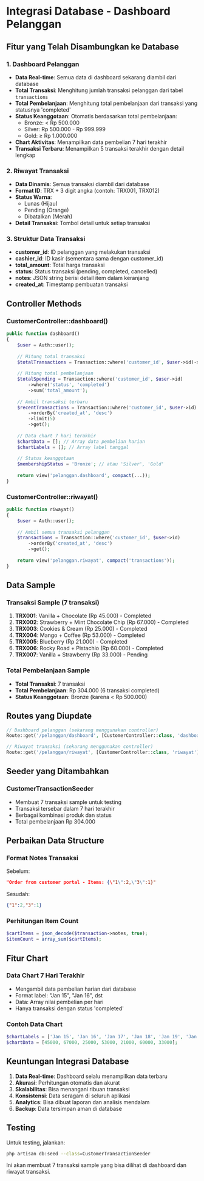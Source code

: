# Integrasi Database - Dashboard Pelanggan

## Fitur yang Telah Disambungkan ke Database

### 1. Dashboard Pelanggan
- **Data Real-time**: Semua data di dashboard sekarang diambil dari database
- **Total Transaksi**: Menghitung jumlah transaksi pelanggan dari tabel `transactions`
- **Total Pembelanjaan**: Menghitung total pembelanjaan dari transaksi yang statusnya 'completed'
- **Status Keanggotaan**: Otomatis berdasarkan total pembelanjaan:
  - Bronze: < Rp 500.000
  - Silver: Rp 500.000 - Rp 999.999
  - Gold: ≥ Rp 1.000.000
- **Chart Aktivitas**: Menampilkan data pembelian 7 hari terakhir
- **Transaksi Terbaru**: Menampilkan 5 transaksi terakhir dengan detail lengkap

### 2. Riwayat Transaksi
- **Data Dinamis**: Semua transaksi diambil dari database
- **Format ID**: TRX + 3 digit angka (contoh: TRX001, TRX012)
- **Status Warna**: 
  - Lunas (Hijau)
  - Pending (Orange)
  - Dibatalkan (Merah)
- **Detail Transaksi**: Tombol detail untuk setiap transaksi

### 3. Struktur Data Transaksi
- **customer_id**: ID pelanggan yang melakukan transaksi
- **cashier_id**: ID kasir (sementara sama dengan customer_id)
- **total_amount**: Total harga transaksi
- **status**: Status transaksi (pending, completed, cancelled)
- **notes**: JSON string berisi detail item dalam keranjang
- **created_at**: Timestamp pembuatan transaksi

## Controller Methods

### CustomerController::dashboard()
```php
public function dashboard()
{
    $user = Auth::user();
    
    // Hitung total transaksi
    $totalTransactions = Transaction::where('customer_id', $user->id)->count();
    
    // Hitung total pembelanjaan
    $totalSpending = Transaction::where('customer_id', $user->id)
        ->where('status', 'completed')
        ->sum('total_amount');
    
    // Ambil transaksi terbaru
    $recentTransactions = Transaction::where('customer_id', $user->id)
        ->orderBy('created_at', 'desc')
        ->limit(5)
        ->get();
    
    // Data chart 7 hari terakhir
    $chartData = []; // Array data pembelian harian
    $chartLabels = []; // Array label tanggal
    
    // Status keanggotaan
    $membershipStatus = 'Bronze'; // atau 'Silver', 'Gold'
    
    return view('pelanggan.dashboard', compact(...));
}
```

### CustomerController::riwayat()
```php
public function riwayat()
{
    $user = Auth::user();
    
    // Ambil semua transaksi pelanggan
    $transactions = Transaction::where('customer_id', $user->id)
        ->orderBy('created_at', 'desc')
        ->get();
    
    return view('pelanggan.riwayat', compact('transactions'));
}
```

## Data Sample

### Transaksi Sample (7 transaksi)
1. **TRX001**: Vanilla + Chocolate (Rp 45.000) - Completed
2. **TRX002**: Strawberry + Mint Chocolate Chip (Rp 67.000) - Completed
3. **TRX003**: Cookies & Cream (Rp 25.000) - Completed
4. **TRX004**: Mango + Coffee (Rp 53.000) - Completed
5. **TRX005**: Blueberry (Rp 21.000) - Completed
6. **TRX006**: Rocky Road + Pistachio (Rp 60.000) - Completed
7. **TRX007**: Vanilla + Strawberry (Rp 33.000) - Pending

### Total Pembelanjaan Sample
- **Total Transaksi**: 7 transaksi
- **Total Pembelanjaan**: Rp 304.000 (6 transaksi completed)
- **Status Keanggotaan**: Bronze (karena < Rp 500.000)

## Routes yang Diupdate

```php
// Dashboard pelanggan (sekarang menggunakan controller)
Route::get('/pelanggan/dashboard', [CustomerController::class, 'dashboard'])->name('pelanggan.dashboard');

// Riwayat transaksi (sekarang menggunakan controller)
Route::get('/pelanggan/riwayat', [CustomerController::class, 'riwayat'])->name('pelanggan.riwayat');
```

## Seeder yang Ditambahkan

### CustomerTransactionSeeder
- Membuat 7 transaksi sample untuk testing
- Transaksi tersebar dalam 7 hari terakhir
- Berbagai kombinasi produk dan status
- Total pembelanjaan Rp 304.000

## Perbaikan Data Structure

### Format Notes Transaksi
Sebelum:
```json
"Order from customer portal - Items: {\"1\":2,\"3\":1}"
```

Sesudah:
```json
{"1":2,"3":1}
```

### Perhitungan Item Count
```php
$cartItems = json_decode($transaction->notes, true);
$itemCount = array_sum($cartItems);
```

## Fitur Chart

### Data Chart 7 Hari Terakhir
- Mengambil data pembelian harian dari database
- Format label: "Jan 15", "Jan 16", dst
- Data: Array nilai pembelian per hari
- Hanya transaksi dengan status 'completed'

### Contoh Data Chart
```php
$chartLabels = ['Jan 15', 'Jan 16', 'Jan 17', 'Jan 18', 'Jan 19', 'Jan 20', 'Jan 21'];
$chartData = [45000, 67000, 25000, 53000, 21000, 60000, 33000];
```

## Keuntungan Integrasi Database

1. **Data Real-time**: Dashboard selalu menampilkan data terbaru
2. **Akurasi**: Perhitungan otomatis dan akurat
3. **Skalabilitas**: Bisa menangani ribuan transaksi
4. **Konsistensi**: Data seragam di seluruh aplikasi
5. **Analytics**: Bisa dibuat laporan dan analisis mendalam
6. **Backup**: Data tersimpan aman di database

## Testing

Untuk testing, jalankan:
```bash
php artisan db:seed --class=CustomerTransactionSeeder
```

Ini akan membuat 7 transaksi sample yang bisa dilihat di dashboard dan riwayat transaksi.
